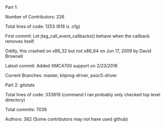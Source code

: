 Part 1:

Number of Contributors: 226

Total lines of code: 1253 (616 is .cfg)

First commit: Let jtag_call_event_callbacks() behave when the callback removes itself.

Oddly, this crashed on x86_32 but not x86_64 on Jun 17, 2009 by David Brownell

Latest commit: Added XMC4700 support on 2/23/2016

Current Branches: master, kitprog-driver, psoc5-driver


Part 2: gitstats

Total lines of code: 333819 (command I ran probably only checked top level directory)

Total commits: 7039

Authors: 382 (Some contributors may not have used github)
